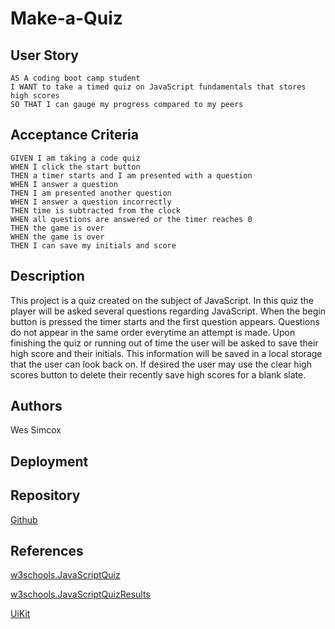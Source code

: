 # Make-a-Quiz

## User Story
```
AS A coding boot camp student
I WANT to take a timed quiz on JavaScript fundamentals that stores high scores
SO THAT I can gauge my progress compared to my peers
```
## Acceptance Criteria
```
GIVEN I am taking a code quiz
WHEN I click the start button
THEN a timer starts and I am presented with a question
WHEN I answer a question
THEN I am presented another question
WHEN I answer a question incorrectly 
THEN time is subtracted from the clock
WHEN all questions are answered or the timer reaches 0
THEN the game is over
WHEN the game is over
THEN I can save my initials and score
```
## Description
This project is a quiz created on the subject of JavaScript. In this quiz the player will be asked several questions regarding JavaScript. When the begin button is pressed the timer starts and the first question appears. Questions do not appear in the same order everytime an attempt is made. Upon finishing the quiz or running out of time the user will be asked to save their high score and their initials. This information will be saved in a local storage that the user can look back on. If desired the user may use the clear high scores button to delete their recently save high scores for a blank slate.
## Authors
Wes Simcox
## Deployment



## Repository

[Github](https://github.com/WesSimcox/Make-a-Quiz)

## References
[w3schools.JavaScriptQuiz](https://www.w3schools.com/quiztest/quiztest.asp?qtest=JS)

[w3schools.JavaScriptQuizResults](https://www.w3schools.com/quiztest/result.asp)

[UiKit](https://getuikit.com/docs/introduction)